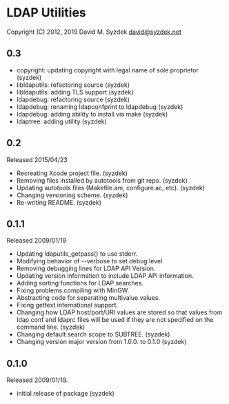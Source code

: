 
LDAP Utilities
==============

Copyright (C) 2012, 2019 David M. Syzdek <david@syzdek.net>

0.3
---
   - copyright: updating copyright with legal name of sole proprietor (syzdek)
   - libldaputils: refactoring source (syzdek)
   - libldaputils: adding TLS support (syzdek)
   - ldapdebug: refactoring source (syzdek)
   - ldapdebug: renaming ldapconfprint to ldapdebug (syzdek)
   - ldapdebug: adding ability to install via make (syzdek)
   - ldaptree: adding utility (syzdek)

0.2
---
   Released 2015/04/23
   - Recreating Xcode project file. (syzdek)
   - Removing files installed by autotools from git repo. (syzdek)
   - Updating autotools files (Makefile.am, configure.ac, etc). (syzdek)
   - Changing versioning scheme. (syzdek)
   - Re-writing README. (syzdek)

0.1.1
-----
   Released 2009/01/19
   - Updating ldaputils_getpass() to use stderr.
   - Modifying behavior of --verbose to set debug level
   - Removing debugging lines for LDAP API Version.
   - Updating version information to include LDAP API information.
   - Adding sorting functions for LDAP searches.
   - Fixing problems compiling with MinGW.
   - Abstracting code for separating multivalue values.
   - Fixing gettext international support.
   - Changing how LDAP host/port/URI values are stored so that values
     from ldap.conf and ldaprc files will be used if they are not
     specified on the command line. (syzdek)
   - Changing default search scope to SUBTREE. (syzdek)
   - Changing version major version from 1.0.0. to 0.1.0 (syzdek)

0.1.0
-----
   Released 2009/01/19.
   - initial release of package (syzdek)


